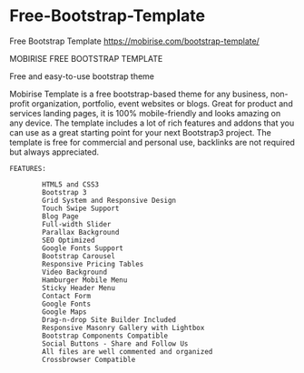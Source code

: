 # Free-Bootstrap-Template
Free Bootstrap Template https://mobirise.com/bootstrap-template/


MOBIRISE FREE BOOTSTRAP TEMPLATE

Free and easy-to-use bootstrap theme

Mobirise Template is a free bootstrap-based theme for any business, non-profit organization, portfolio, event websites or blogs. Great for product and services landing pages, it is 100% mobile-friendly and looks amazing on any device. The template includes a lot of rich features and addons that you can use as a great starting point for your next Bootstrap3 project. The template is free for commercial and personal use, backlinks are not required but always appreciated.

    FEATURES:

            HTML5 and CSS3
            Bootstrap 3
            Grid System and Responsive Design
            Touch Swipe Support
            Blog Page
            Full-width Slider
            Parallax Background
            SEO Optimized
            Google Fonts Support
            Bootstrap Carousel
            Responsive Pricing Tables
            Video Background
            Hamburger Mobile Menu
            Sticky Header Menu
            Contact Form
            Google Fonts
            Google Maps
            Drag-n-drop Site Builder Included
            Responsive Masonry Gallery with Lightbox
            Bootstrap Components Compatible
            Social Buttons - Share and Follow Us
            All files are well commented and organized
            Crossbrowser Compatible
